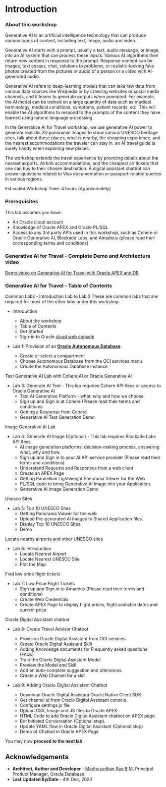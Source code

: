 # Introduction

### About this workshop 

Generative AI is an artificial intelligence technology that can produce various types of content, including text, image, audio and video.

Generative AI starts with a prompt, usually a text, audio message, or image, into an AI system that can process these inputs. Various AI algorithms then return new content in response to the prompt. Response content can be images, text essays, chat, solutions to problems, or realistic-looking fake photos created from the pictures or audio of a person or a video with AI-generated audio.  

Generative AI refers to deep-learning models that can take raw data from various data sources like Wikipedia or by crawling websites or social media channels, and it learns to generate outputs when prompted. For example, the AI model can be trained on a large quantity of data such as medical terminology, medical conditions, symptoms, patient records, etc. This will enable the AI algorithms to respond to the prompts of the content they have learned using natural language processing. 

In the Generative AI for Travel workshop, we use generative AI power to generate realistic 3D panoramic images to show various UNESCO heritage sites, talk about these places, what is nearby, the shopping experience, and the nearest accommodations the traveler can stay in. an AI travel guide is surely handy when exploring new places. 

The workshop extends the travel experience by providing details about the nearest airports, Airbnb accommodations, and the cheapest air tickets that one can buy to their chosen destination. A digital assistant chatbot can answer questions related to Visa documentation or passport-related queries in various regions.

Estimated Workshop Time: 4 hours (Approximately)
 
### Prerequisites 
 
This lab assumes you have:

* An Oracle cloud account
* Knowledge of Oracle APEX and Oracle PL/SQL
* Access to any 3rd party APIs used in this workshop, such as Cohere or Oracle Generative AI, Blockade Labs, and Amadeus (please read their corresponding terms and conditions)
 
### Generative AI for Travel - Complete Demo and Architecture video

[Demo video on Generative AI for Travel with Oracle APEX and DB](youtube:5yMBsb6-Ejs:large)
 
### Generative AI for Travel - Table of Contents

Common Labs - Introduction Lab to Lab 2
These are common labs that are required for most of the other labs under this workshop.

* Introduction
  * About the workshop
  * Table of Contents
  * Get Started
  * Sign-in to Oracle [cloud web console](https://cloud.oracle.com) 
  
* Lab 1: Provision of an [**Oracle Autonomous Database**](https://www.oracle.com/in/autonomous-database/)
  * Create or select a compartment
  * Choose Autonomous Database from the OCI services menu
  * Create the Autonomous Database instance

Text Generative AI Lab with Cohere AI or Oracle Generative AI

* Lab 3: Generate AI Text - This lab requires Cohere API Keys or access to Oracle Generative AI
  * Text AI Generative Platform - what, why and how we choose
  * Sign up and Sign in at Cohere (Please read their terms and conditions)
  * Getting a Response from Cohere 
  * Generative AI Text Generation Demo
  
Image Generative AI Lab

* Lab 4: Generate AI Image (Optional) - This lab requires Blockade Labs API Keys
  * AI image generation platforms, decision-making process, answering what, why and how.
  * Sign up and Sign in to your AI API service provider (Please read their terms and conditions)
  * Understand Requests and Responses from a web client
  * Create an APEX Page
  * Getting Pannellum Lightweight Panorama Viewer for the Web
  * PL/SQL code to bring Generative AI Image into your Application.
  * Generative AI Image Generation Demo 

Unesco Sites

* Lab 5: Top 10 UNESCO Sites
  * Getting Panorama Viewer for the web
  * Upload Pre-generated AI Images to Shared Application files.
  * Display Top 10 UNESCO Sites.
  * Demo
 
Locate nearby airports and other UNESCO sites

* Lab 6: Introduction
  * Locate Nearest Airport
  * Locate Nearest UNESCO Site
  * Plot the Map

Find low price flight tickets

* Lab 7: Low Price Flight Tickets
  * Sign up and Sign in to Amadeus (Please read their terms and conditions)
  * Create Web Credentials
  * Create APEX Page to display flight prices, flight available dates and current price

Oracle Digital Assistant chatbot

* Lab 8: Create Travel Advisor Chatbot
  * Provision Oracle Digital Assistant from OCI services
  * Create Oracle Digital Assistant Skill
  * Adding Knowledge documents for Frequently asked questions (FAQs)
  * Train the Oracle Digital Assistant Model
  * Preview the Model and Skill
  * Add an auto-complete suggestion and utterances.
  * Create a Web Channel for a skill
 
* Lab 9: Adding Oracle Digital Assistant Chatbot
  * Download Oracle Digital Assistant Oracle Native Client SDK
  * Get channel id from Oracle Digital Assistant console.
  * Configure settings.js file
  * Upload CSS, Image and JS files to Oracle APEX
  * HTML Code to add Oracle Digital Assistant chatbot on APEX page.
  * Bot Initiated Conversation (Optional step).
  * Update YAML flow in Oracle Digital Assistant (Optional step)
  * Demo of Chatbot in Oracle APEX Page
   
You may now **proceed to the next lab**.
    
## Acknowledgements

* **Architect, Author and Developer** - [Madhusudhan Rao B M](https://www.linkedin.com/in/madhusudhanraobm/), Principal Product Manager, Oracle Database 
* **Last Updated By/Date** - 4th Dec, 2023
